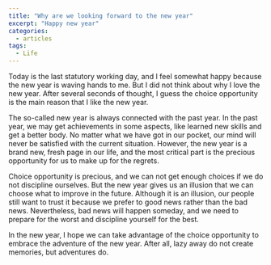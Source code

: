 ```yaml
---
title: "Why are we looking forward to the new year"
excerpt: "Happy new year"
categories:
  - articles
tags:
  - Life
---
```


Today is the last statutory working day, and I feel somewhat happy because the new year is waving hands to me. But I did not think about why I love the new year. After several seconds of thought, I guess the choice opportunity is the main reason that I like the new year.

The so-called new year is always connected with the past year. In the past year, we may get achievements in some aspects, like learned new skills and get a better body. No matter what we have got in our pocket, our mind will never be satisfied with the current situation. However, the new year is a brand new, fresh page in our life, and the most critical part is the precious opportunity for us to make up for the regrets.

Choice opportunity is precious, and we can not get enough choices if we do not discipline ourselves. But the new year gives us an illusion that we can choose what to improve in the future. Although it is an illusion, our people still want to trust it because we prefer to good news rather than the bad news. Nevertheless, bad news will happen someday, and we need to prepare for the worst and discipline yourself for the best.

In the new year, I hope we can take advantage of the choice opportunity to embrace the adventure of the new year. After all, lazy away do not create memories, but adventures do.